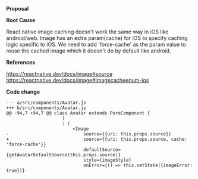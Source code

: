 **Proposal**

**Root Cause**

React native image caching doesn't work the same way in iOS like android/web. Image has an extra param(cache) for iOS to specify caching logic specific to iOS. We need to add 'force-cache' as the param value to reuse the cached image which it doesn't do by default like android.

**References**

https://reactnative.dev/docs/image#source
https://reactnative.dev/docs/image#imagecacheenum-ios

**Code change**
```
--- a/src/components/Avatar.js
+++ b/src/components/Avatar.js
@@ -94,7 +94,7 @@ class Avatar extends PureComponent {
                     )
                     : (
                         <Image
-                            source={{uri: this.props.source}}
+                            source={{uri: this.props.source, cache: 'force-cache'}}
                             defaultSource={getAvatarDefaultSource(this.props.source)}
                             style={imageStyle}
                             onError={() => this.setState({imageError: true})}
```


